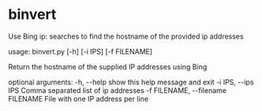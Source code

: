 # binvert
Use Bing ip: searches to find the hostname of the provided ip addresses

usage: binvert.py [-h] [-i IPS] [-f FILENAME]

Return the hostname of the supplied IP addresses using Bing

optional arguments:
  -h, --help            show this help message and exit
  -i IPS, --ips IPS     Comma separated list of ip addresses
  -f FILENAME, --filename FILENAME
                        File with one IP address per line
